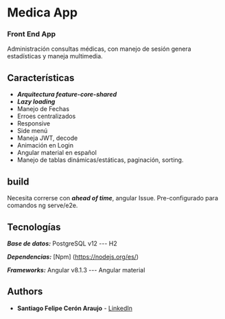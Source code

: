 # Medica App
### Front End App

Administración consultas médicas, con manejo de sesión genera estadísticas y maneja multimedia.

## Características
* ***Arquitectura feature-core-shared***
* ***Lazy loading***
* Manejo de Fechas
* Erroes centralizados
* Responsive
* Side menú
* Maneja JWT, decode
* Animación en Login
* Angular material en español
* Manejo de tablas dinámicas/estáticas, paginación, sorting.

## build

Necesita correrse con ***ahead of time***, angular Issue. Pre-configurado para comandos ng serve/e2e.
 
## Tecnologías

***Base de datos:*** PostgreSQL v12 --- H2

***Dependencias:*** [Npm] (https://nodejs.org/es/)

***Frameworks:*** Angular v8.1.3 --- Angular material

## Authors

*   **Santiago Felipe Cerón Araujo** - [LinkedIn](https://www.linkedin.com/in/santiago-ceron-araujo)

